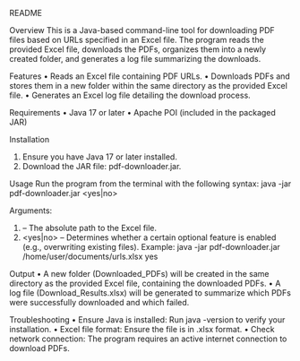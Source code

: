README

Overview
This is a Java-based command-line tool for downloading PDF files based on URLs specified in an Excel file. The program reads the provided Excel file, downloads the PDFs, organizes them into a newly created folder, and generates a log file summarizing the downloads.

Features
•	Reads an Excel file containing PDF URLs.
•	Downloads PDFs and stores them in a new folder within the same directory as the provided Excel file.
•	Generates an Excel log file detailing the download process.

Requirements
•	Java 17 or later
•	Apache POI (included in the packaged JAR)

Installation
1.	Ensure you have Java 17 or later installed.
2.	Download the JAR file: pdf-downloader.jar.

Usage
Run the program from the terminal with the following syntax:
java -jar pdf-downloader.jar <path-to-excel-file> <yes|no>

Arguments:
1.	<path-to-excel-file> – The absolute path to the Excel file.
2.	<yes|no> – Determines whether a certain optional feature is enabled (e.g., overwriting existing files).
Example:
java -jar pdf-downloader.jar /home/user/documents/urls.xlsx yes

Output
•	A new folder (Downloaded_PDFs) will be created in the same directory as the provided Excel file, containing the downloaded PDFs.
•	A log file (Download_Results.xlsx) will be generated to summarize which PDFs were successfully downloaded and which failed.

Troubleshooting
•	Ensure Java is installed: Run java -version to verify your installation.
•	Excel file format: Ensure the file is in .xlsx format.
•	Check network connection: The program requires an active internet connection to download PDFs.

